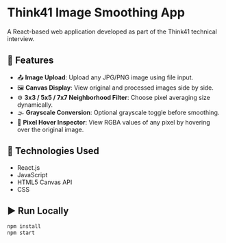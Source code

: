 # Think41 Image Smoothing App

A React-based web application developed as part of the Think41 technical interview.

## 🔧 Features

- 📤 **Image Upload**: Upload any JPG/PNG image using file input.
- 🖼️ **Canvas Display**: View original and processed images side by side.
- ⚙️ **3x3 / 5x5 / 7x7 Neighborhood Filter**: Choose pixel averaging size dynamically.
- 🌫️ **Grayscale Conversion**: Optional grayscale toggle before smoothing.
- 🧪 **Pixel Hover Inspector**: View RGBA values of any pixel by hovering over the original image.

## 🚀 Technologies Used

- React.js
- JavaScript
- HTML5 Canvas API
- CSS

## ▶️ Run Locally

```bash
npm install
npm start
